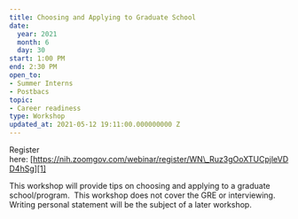 ```yaml
---
title: Choosing and Applying to Graduate School
date:
  year: 2021
  month: 6
  day: 30
start: 1:00 PM
end: 2:30 PM
open_to:
- Summer Interns
- Postbacs
topic:
- Career readiness
type: Workshop
updated_at: 2021-05-12 19:11:00.000000000 Z
---
```

Register
here: [https://nih.zoomgov.com/webinar/register/WN\_Ruz3gOoXTUCpjleVDD4hSg][1]

This workshop will provide tips on choosing and applying to a graduate
school/program.  This workshop does not cover the GRE or interviewing.
Writing personal statement will be the subject of a later workshop.



[1]: https://nih.zoomgov.com/webinar/register/WN_Ruz3gOoXTUCpjleVDD4hSg
